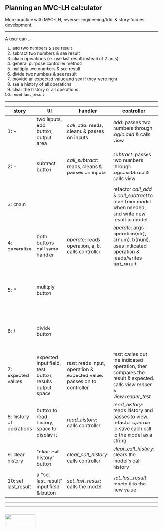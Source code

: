 ## Planning an MVC-LH calculator

More practice with MVC-LH, reverse-engineering/tdd, & story-focues development.

---

A user can ...
1. add two numbers & see result
2. subract two numbers & see result
3. chain operations (ie. use last result instead of 2 args)
4. general purpose controller method
5. multiply two numbers & see result
6. divide two numbers & see result
7. provide an expected value and see if they were right
8. see a history of all operations
9. clear the history of all operations  
10. reset last\_result

---


| story | UI | handler | controller | model | logic | view |
|---|---|---|---|---|---|---|
| 1: + | two inputs, add button, output area | _call\_add_: reads, cleans & passes on inputs | _add_: passes two numbers through _logic.add_ & calls view |  | _add_: adds two numbers & returns the result | _render_: draws result to the UI |  
| 2: - | subtract button | _call\_subtract_: reads, cleans & passes on inputs | _subtract_: passes two numbers through _logic.subtract_ & calls view | | _subtract_: subtracts two numbers & returns the result | |  
| 3: chain |  |  | refactor _call\_add_ & _call\_subtract_ to read from model when needed, and write new result to model | _set\_last\_result_, _read\_last\_result_ |  |  |  
| 4: generalize | both buttons call same handler | _operate_: reads operation, a, b.  calls controller  | _operate_: args - operation(str), a(num), b(num). uses indicated operation & reads/writes last_result | | | |  
| 5: * | mulitply button | | | | _multiply_: multiplies 2 numbers and returns them | |
| 6: / | divide button | | | | _divide_: divides 2 numbers and returns them | |  
| 7: expected values | expected input field, test button, results output space | _test_: reads input, operation & expected value. passes on to controller | _test_: caries out the indicated operation, then compares the result & expected.  calls _view.render_ & _view.render\_test_ | | _test_: takes exected & actual, returns pass/fail message | _render\_test_: draws pass/fail message in test space |  
| 8: history of operations | button to read history, space to display it | _read\_history_: calls controller | _read\_history_: reads history and passes to view.  refactor _operate_ to save each call to the model as a string | _add\_call_, _read\_all\_calls_ | | _render\_history_: renders an array of strings to the history space | 
| 9: clear history | "clear call history" button | _clear\_call\_history_: calls controller | _clear\_call\_history_: clears the model's call history | _clear\_call\_history_ | | 
| 10: set last\_result | a "set last\_result" input field & button | _set\_last\_result_: calls the model | _set\_last\_result_: resets it to the new value | | | |

___
___
### <a href="http://elewa.education/blog" target="_blank"><img src="https://user-images.githubusercontent.com/18554853/34921062-506450ae-f97d-11e7-875f-6feeb26ad72d.png" width="100" height="40"/></a>
